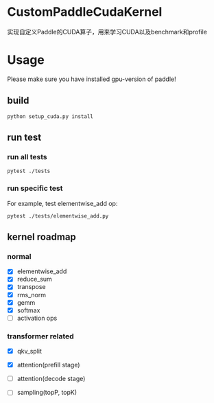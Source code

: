 # CustomPaddleCudaKernel
实现自定义Paddle的CUDA算子，用来学习CUDA以及benchmark和profile

# Usage
Please make sure you have installed gpu-version of paddle!
## build
```
python setup_cuda.py install
```
## run test
### run all tests
```
pytest ./tests
```

### run specific test
For example, test elementwise_add op:
```
pytest ./tests/elementwise_add.py
```

## kernel roadmap
### normal
- [x] elementwise_add
- [x] reduce_sum
- [x] transpose
- [x] rms_norm
- [x] gemm
- [x] softmax
- [ ] activation ops

### transformer related
- [x] qkv_split
- [x] attention(prefill stage)
- [ ] attention(decode stage)
- [ ] sampling(topP, topK)



